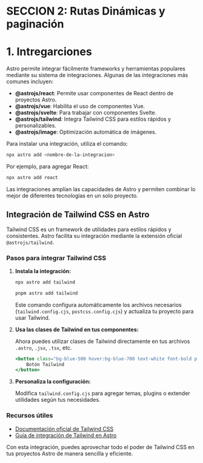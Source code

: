 # SECCION 2: Rutas Dinámicas y paginación

# 1. Intregarciones

Astro permite integrar fácilmente frameworks y herramientas populares mediante su sistema de integraciones. Algunas de las integraciones más comunes incluyen:

-   **@astrojs/react**: Permite usar componentes de React dentro de proyectos Astro.
-   **@astrojs/vue**: Habilita el uso de componentes Vue.
-   **@astrojs/svelte**: Para trabajar con componentes Svelte.
-   **@astrojs/tailwind**: Integra Tailwind CSS para estilos rápidos y personalizables.
-   **@astrojs/image**: Optimización automática de imágenes.

Para instalar una integración, utiliza el comando:

```bash
npx astro add <nombre-de-la-integracion>
```

Por ejemplo, para agregar React:

```bash
npx astro add react
```

Las integraciones amplían las capacidades de Astro y permiten combinar lo mejor de diferentes tecnologías en un solo proyecto.

## Integración de Tailwind CSS en Astro

Tailwind CSS es un framework de utilidades para estilos rápidos y consistentes. Astro facilita su integración mediante la extensión oficial `@astrojs/tailwind`.

### Pasos para integrar Tailwind CSS

1. **Instala la integración:**

    ```bash
    npx astro add tailwind
    ```

    ```bash
    pnpm astro add tailwind
    ```

    Este comando configura automáticamente los archivos necesarios (`tailwind.config.cjs`, `postcss.config.cjs`) y actualiza tu proyecto para usar Tailwind.

2. **Usa las clases de Tailwind en tus componentes:**

    Ahora puedes utilizar clases de Tailwind directamente en tus archivos `.astro`, `.jsx`, `.tsx`, etc.

    ```jsx
    <button class="bg-blue-500 hover:bg-blue-700 text-white font-bold py-2 px-4 rounded">
        Botón Tailwind
    </button>
    ```

3. **Personaliza la configuración:**

    Modifica `tailwind.config.cjs` para agregar temas, plugins o extender utilidades según tus necesidades.

### Recursos útiles

-   [Documentación oficial de Tailwind CSS](https://tailwindcss.com/docs/installation)
-   [Guía de integración de Tailwind en Astro](https://docs.astro.build/en/guides/styling/#tailwind)

Con esta integración, puedes aprovechar todo el poder de Tailwind CSS en tus proyectos Astro de manera sencilla y eficiente.
